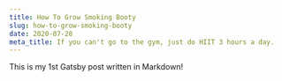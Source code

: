 ```yaml
---
title: How To Grow Smoking Booty
slug: how-to-grow-smoking-booty
date: 2020-07-28
meta_title: If you can't go to the gym, just do HIIT 3 hours a day.
---
```


This is my 1st Gatsby post written in Markdown!

